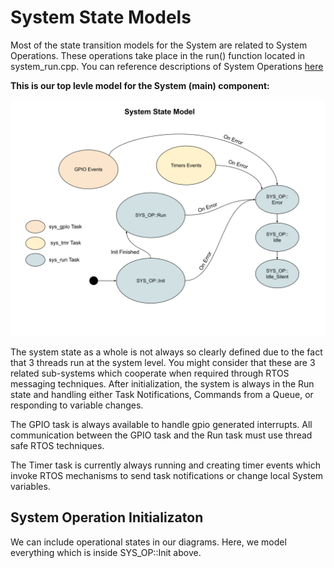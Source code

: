 # System State Models
Most of the state transition models for the System are related to System Operations.  These operations take place in the run() function located in system_run.cpp.  You can reference descriptions of System Operations [here](./system_operations.md)

**This is our top levle model for the System (main) component:**

![System State Model](./drawings/system_state_model.svg)

The system state as a whole is not always so clearly defined due to the fact that 3 threads run at the system level.  You might consider that these are 3 related sub-systems which cooperate when required through RTOS messaging techniques.  After initialization, the system is always in the Run state and handling either Task Notifications, Commands from a Queue, or responding to variable changes.

The GPIO task is always available to handle gpio generated interrupts.  All communication between the GPIO task and the Run task must use thread safe RTOS techniques.

The Timer task is currently always running and creating timer events which invoke RTOS mechanisms to send task notifications or change local System variables.

## System Operation Initializaton
We can include operational states in our diagrams.  Here, we model everything which is inside SYS_OP::Init above.